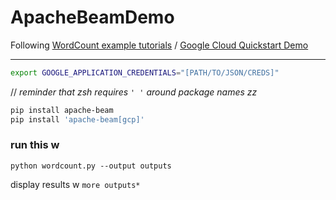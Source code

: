 # ApacheBeamDemo
Following [WordCount example tutorials](https://beam.apache.org/get-started/wordcount-example/) / [Google Cloud Quickstart Demo](https://cloud.google.com/dataflow/docs/quickstarts/quickstart-python)

<hr />

```sh
export GOOGLE_APPLICATION_CREDENTIALS="[PATH/TO/JSON/CREDS]"
```

// *reminder that zsh requires `' '` around package names zz*
```sh
pip install apache-beam
pip install 'apache-beam[gcp]' 
```

### run this w

`python wordcount.py --output outputs`

display results w `more outputs*`